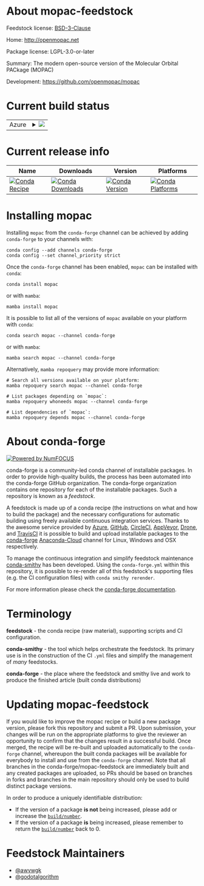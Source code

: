 About mopac-feedstock
=====================

Feedstock license: [BSD-3-Clause](https://github.com/conda-forge/mopac-feedstock/blob/main/LICENSE.txt)

Home: http://openmopac.net

Package license: LGPL-3.0-or-later

Summary: The modern open-source version of the Molecular Orbital PACkage (MOPAC)

Development: https://github.com/openmopac/mopac

Current build status
====================


<table>
    
  <tr>
    <td>Azure</td>
    <td>
      <details>
        <summary>
          <a href="https://dev.azure.com/conda-forge/feedstock-builds/_build/latest?definitionId=16552&branchName=main">
            <img src="https://dev.azure.com/conda-forge/feedstock-builds/_apis/build/status/mopac-feedstock?branchName=main">
          </a>
        </summary>
        <table>
          <thead><tr><th>Variant</th><th>Status</th></tr></thead>
          <tbody><tr>
              <td>linux_64</td>
              <td>
                <a href="https://dev.azure.com/conda-forge/feedstock-builds/_build/latest?definitionId=16552&branchName=main">
                  <img src="https://dev.azure.com/conda-forge/feedstock-builds/_apis/build/status/mopac-feedstock?branchName=main&jobName=linux&configuration=linux%20linux_64_" alt="variant">
                </a>
              </td>
            </tr><tr>
              <td>linux_aarch64</td>
              <td>
                <a href="https://dev.azure.com/conda-forge/feedstock-builds/_build/latest?definitionId=16552&branchName=main">
                  <img src="https://dev.azure.com/conda-forge/feedstock-builds/_apis/build/status/mopac-feedstock?branchName=main&jobName=linux&configuration=linux%20linux_aarch64_" alt="variant">
                </a>
              </td>
            </tr><tr>
              <td>linux_ppc64le</td>
              <td>
                <a href="https://dev.azure.com/conda-forge/feedstock-builds/_build/latest?definitionId=16552&branchName=main">
                  <img src="https://dev.azure.com/conda-forge/feedstock-builds/_apis/build/status/mopac-feedstock?branchName=main&jobName=linux&configuration=linux%20linux_ppc64le_" alt="variant">
                </a>
              </td>
            </tr><tr>
              <td>osx_64</td>
              <td>
                <a href="https://dev.azure.com/conda-forge/feedstock-builds/_build/latest?definitionId=16552&branchName=main">
                  <img src="https://dev.azure.com/conda-forge/feedstock-builds/_apis/build/status/mopac-feedstock?branchName=main&jobName=osx&configuration=osx%20osx_64_" alt="variant">
                </a>
              </td>
            </tr><tr>
              <td>osx_arm64</td>
              <td>
                <a href="https://dev.azure.com/conda-forge/feedstock-builds/_build/latest?definitionId=16552&branchName=main">
                  <img src="https://dev.azure.com/conda-forge/feedstock-builds/_apis/build/status/mopac-feedstock?branchName=main&jobName=osx&configuration=osx%20osx_arm64_" alt="variant">
                </a>
              </td>
            </tr><tr>
              <td>win_64</td>
              <td>
                <a href="https://dev.azure.com/conda-forge/feedstock-builds/_build/latest?definitionId=16552&branchName=main">
                  <img src="https://dev.azure.com/conda-forge/feedstock-builds/_apis/build/status/mopac-feedstock?branchName=main&jobName=win&configuration=win%20win_64_" alt="variant">
                </a>
              </td>
            </tr>
          </tbody>
        </table>
      </details>
    </td>
  </tr>
</table>

Current release info
====================

| Name | Downloads | Version | Platforms |
| --- | --- | --- | --- |
| [![Conda Recipe](https://img.shields.io/badge/recipe-mopac-green.svg)](https://anaconda.org/conda-forge/mopac) | [![Conda Downloads](https://img.shields.io/conda/dn/conda-forge/mopac.svg)](https://anaconda.org/conda-forge/mopac) | [![Conda Version](https://img.shields.io/conda/vn/conda-forge/mopac.svg)](https://anaconda.org/conda-forge/mopac) | [![Conda Platforms](https://img.shields.io/conda/pn/conda-forge/mopac.svg)](https://anaconda.org/conda-forge/mopac) |

Installing mopac
================

Installing `mopac` from the `conda-forge` channel can be achieved by adding `conda-forge` to your channels with:

```
conda config --add channels conda-forge
conda config --set channel_priority strict
```

Once the `conda-forge` channel has been enabled, `mopac` can be installed with `conda`:

```
conda install mopac
```

or with `mamba`:

```
mamba install mopac
```

It is possible to list all of the versions of `mopac` available on your platform with `conda`:

```
conda search mopac --channel conda-forge
```

or with `mamba`:

```
mamba search mopac --channel conda-forge
```

Alternatively, `mamba repoquery` may provide more information:

```
# Search all versions available on your platform:
mamba repoquery search mopac --channel conda-forge

# List packages depending on `mopac`:
mamba repoquery whoneeds mopac --channel conda-forge

# List dependencies of `mopac`:
mamba repoquery depends mopac --channel conda-forge
```


About conda-forge
=================

[![Powered by
NumFOCUS](https://img.shields.io/badge/powered%20by-NumFOCUS-orange.svg?style=flat&colorA=E1523D&colorB=007D8A)](https://numfocus.org)

conda-forge is a community-led conda channel of installable packages.
In order to provide high-quality builds, the process has been automated into the
conda-forge GitHub organization. The conda-forge organization contains one repository
for each of the installable packages. Such a repository is known as a *feedstock*.

A feedstock is made up of a conda recipe (the instructions on what and how to build
the package) and the necessary configurations for automatic building using freely
available continuous integration services. Thanks to the awesome service provided by
[Azure](https://azure.microsoft.com/en-us/services/devops/), [GitHub](https://github.com/),
[CircleCI](https://circleci.com/), [AppVeyor](https://www.appveyor.com/),
[Drone](https://cloud.drone.io/welcome), and [TravisCI](https://travis-ci.com/)
it is possible to build and upload installable packages to the
[conda-forge](https://anaconda.org/conda-forge) [Anaconda-Cloud](https://anaconda.org/)
channel for Linux, Windows and OSX respectively.

To manage the continuous integration and simplify feedstock maintenance
[conda-smithy](https://github.com/conda-forge/conda-smithy) has been developed.
Using the ``conda-forge.yml`` within this repository, it is possible to re-render all of
this feedstock's supporting files (e.g. the CI configuration files) with ``conda smithy rerender``.

For more information please check the [conda-forge documentation](https://conda-forge.org/docs/).

Terminology
===========

**feedstock** - the conda recipe (raw material), supporting scripts and CI configuration.

**conda-smithy** - the tool which helps orchestrate the feedstock.
                   Its primary use is in the construction of the CI ``.yml`` files
                   and simplify the management of *many* feedstocks.

**conda-forge** - the place where the feedstock and smithy live and work to
                  produce the finished article (built conda distributions)


Updating mopac-feedstock
========================

If you would like to improve the mopac recipe or build a new
package version, please fork this repository and submit a PR. Upon submission,
your changes will be run on the appropriate platforms to give the reviewer an
opportunity to confirm that the changes result in a successful build. Once
merged, the recipe will be re-built and uploaded automatically to the
`conda-forge` channel, whereupon the built conda packages will be available for
everybody to install and use from the `conda-forge` channel.
Note that all branches in the conda-forge/mopac-feedstock are
immediately built and any created packages are uploaded, so PRs should be based
on branches in forks and branches in the main repository should only be used to
build distinct package versions.

In order to produce a uniquely identifiable distribution:
 * If the version of a package **is not** being increased, please add or increase
   the [``build/number``](https://docs.conda.io/projects/conda-build/en/latest/resources/define-metadata.html#build-number-and-string).
 * If the version of a package **is** being increased, please remember to return
   the [``build/number``](https://docs.conda.io/projects/conda-build/en/latest/resources/define-metadata.html#build-number-and-string)
   back to 0.

Feedstock Maintainers
=====================

* [@awvwgk](https://github.com/awvwgk/)
* [@godotalgorithm](https://github.com/godotalgorithm/)

